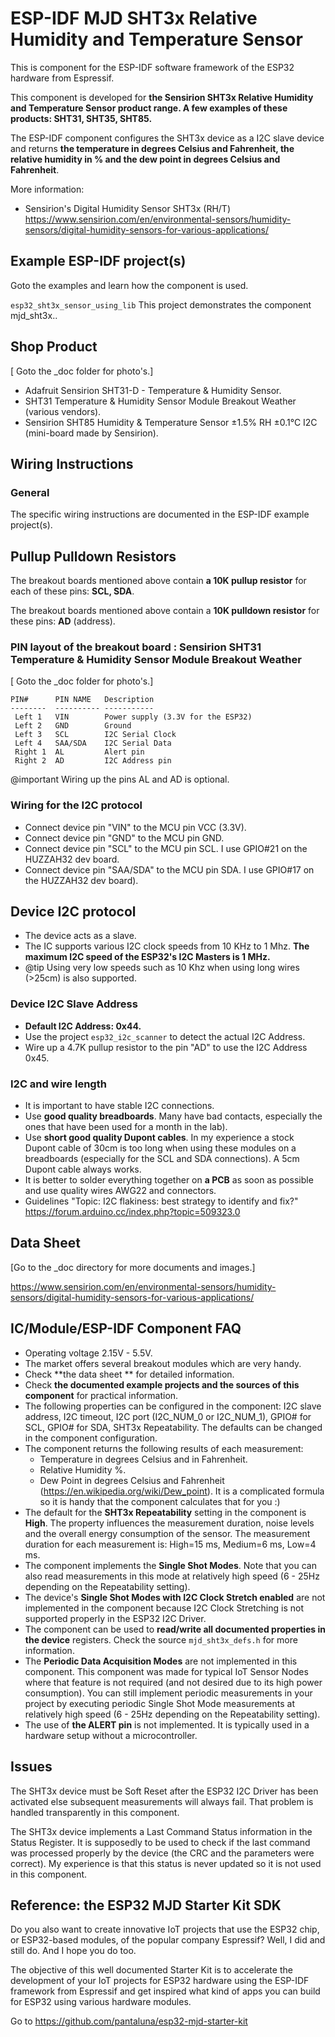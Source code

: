 # ESP-IDF MJD SHT3x Relative Humidity and Temperature Sensor

This is component for the ESP-IDF software framework of the ESP32 hardware from Espressif.

This component is developed for **the Sensirion SHT3x Relative Humidity and Temperature Sensor product range. A few examples of these products: SHT31, SHT35, SHT85.**

The ESP-IDF component configures the SHT3x device as a I2C slave device and returns **the temperature in degrees Celsius and Fahrenheit, the relative humidity in % and the dew point in degrees Celsius and Fahrenheit**.

More information:
- Sensirion's Digital Humidity Sensor SHT3x (RH/T) 
  <https://www.sensirion.com/en/environmental-sensors/humidity-sensors/digital-humidity-sensors-for-various-applications/>



## Example ESP-IDF project(s)

Goto the examples and learn how the component is used.

```esp32_sht3x_sensor_using_lib``` This project demonstrates the component mjd_sht3x..




## Shop Product

[ Goto the _doc folder for photo's.]

- Adafruit Sensirion SHT31-D - Temperature & Humidity Sensor.
- SHT31 Temperature & Humidity Sensor Module Breakout Weather (various vendors).
- Sensirion SHT85 Humidity & Temperature Sensor ±1.5% RH ±0.1°C I2C (mini-board made by Sensirion).



## Wiring Instructions

### General

The specific wiring instructions are documented in the  ESP-IDF example project(s).



## Pullup Pulldown Resistors

The breakout boards mentioned above contain **a 10K pullup resistor** for each of these pins: **SCL, SDA**.

The breakout boards mentioned above contain a **10K pulldown resistor** for these pins: **AD** (address).



### PIN layout of the breakout board : Sensirion SHT31 Temperature & Humidity Sensor Module Breakout Weather

[ Goto the _doc folder for photo's.]

```
PIN#      PIN NAME	 Description
--------  ---------- -----------
 Left 1   VIN        Power supply (3.3V for the ESP32)
 Left 2   GND        Ground
 Left 3   SCL        I2C Serial Clock
 Left 4   SAA/SDA    I2C Serial Data
 Right 1  AL         Alert pin
 Right 2  AD         I2C Address pin
```

@important Wiring up the pins AL and AD is optional.



### Wiring for the I2C protocol

- Connect device pin "VIN" to the MCU pin VCC (3.3V).
- Connect device pin "GND" to the MCU pin GND.
- Connect device pin "SCL" to the MCU pin SCL. I use GPIO#21 on the HUZZAH32 dev board.
- Connect device pin "SAA/SDA" to the MCU pin SDA. I use GPIO#17 on the HUZZAH32 dev board).



## Device I2C protocol

- The device acts as a slave.
- The IC supports various I2C clock speeds from 10 KHz to 1 Mhz. **The maximum I2C speed of the ESP32's I2C Masters is 1 MHz.**
- @tip Using very low speeds such as 10 Khz when using long wires (>25cm) is also supported.



### Device I2C Slave Address

- **Default I2C Address: 0x44.**
- Use the project ```esp32_i2c_scanner``` to detect the actual I2C Address.
- Wire up a 4.7K pullup resistor to the pin "AD" to use the I2C Address 0x45.



### I2C and wire length

- It is important to have stable I2C connections.
- Use **good quality breadboards**. Many have bad contacts, especially the ones that have been used for a month in the lab).
- Use **short good quality Dupont cables**. In my experience a stock Dupont cable of 30cm is too long when using these modules on a breadboards (especially for the SCL and SDA connections). A 5cm Dupont cable always works.
- It is better to solder everything together on **a PCB** as soon as possible and use quality wires AWG22 and connectors.
- Guidelines "Topic: I2C flakiness:  best strategy to identify and fix?" https://forum.arduino.cc/index.php?topic=509323.0



## Data Sheet
[Go to the _doc directory for more documents and images.]

<https://www.sensirion.com/en/environmental-sensors/humidity-sensors/digital-humidity-sensors-for-various-applications/>




## IC/Module/ESP-IDF Component FAQ
- Operating voltage 2.15V - 5.5V.
- The market offers several breakout modules which are very handy.
- Check **the data sheet ** for detailed information.
- Check **the documented example projects and the sources of this component** for practical information.
- The following properties can be configured in the component: I2C slave address, I2C timeout, I2C port (I2C_NUM_0 or I2C_NUM_1), GPIO# for SCL, GPIO# for SDA,  SHT3x Repeatability. The defaults can be changed in the component configuration.
- The component returns the following results of each measurement:
  - Temperature in degrees Celsius and in Fahrenheit.
  - Relative Humidity %.
  - Dew Point in degrees Celsius and Fahrenheit (<https://en.wikipedia.org/wiki/Dew_point>). It is a complicated formula so it is handy that the component calculates that for you :)
- The default for the **SHT3x Repeatability** setting in the component is **High**. The property influences the measurement duration, noise levels and the overall energy consumption of the sensor. The measurement duration for each measurement is: High=15 ms, Medium=6 ms, Low=4 ms.
- The component implements the **Single Shot Modes**. Note that you can also read measurements in this mode at relatively high speed (6 - 25Hz depending on the Repeatability setting).
- The device's **Single Shot Modes with I2C Clock Stretch enabled** are not implemented in the component because I2C Clock Stretching is not supported properly in the ESP32 I2C Driver.
- The component can be used to **read/write all documented properties in the device** registers. Check the source ```mjd_sht3x_defs.h``` for more information.
- The **Periodic Data Acquisition Modes** are not implemented in this component. This component was made for typical IoT Sensor Nodes where that feature is not required (and not desired due to its high power consumption). You can still implement periodic measurements in your project by executing periodic Single Shot Mode measurements at relatively high speed (6 - 25Hz depending on the Repeatability setting).
- The use of **the ALERT pin** is not implemented. It is typically used in a hardware setup without a microcontroller.



## Issues

The SHT3x device must be Soft Reset after the ESP32 I2C Driver has been activated else subsequent measurements will always fail. That problem is handled transparently in this component.

The SHT3x device implements a Last Command Status information in the Status Register. It is supposedly to be used to check if the last command was processed properly by the device (the CRC and the parameters were correct). My experience is that this status is never updated so it is not used in this component.



## Reference: the ESP32 MJD Starter Kit SDK

Do you also want to create innovative IoT projects that use the ESP32 chip, or ESP32-based modules, of the popular company Espressif? Well, I did and still do. And I hope you do too.

The objective of this well documented Starter Kit is to accelerate the development of your IoT projects for ESP32 hardware using the ESP-IDF framework from Espressif and get inspired what kind of apps you can build for ESP32 using various hardware modules.

Go to https://github.com/pantaluna/esp32-mjd-starter-kit

